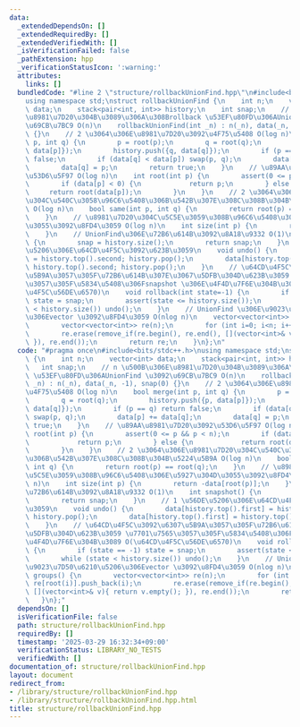 ```yaml
---
data:
  _extendedDependsOn: []
  _extendedRequiredBy: []
  _extendedVerifiedWith: []
  _isVerificationFailed: false
  _pathExtension: hpp
  _verificationStatusIcon: ':warning:'
  attributes:
    links: []
  bundledCode: "#line 2 \"structure/rollbackUnionFind.hpp\"\n#include<bits/stdc++.h>\n\
    using namespace std;\nstruct rollbackUnionFind {\n    int n;\n    vector<int>\
    \ data;\n    stack<pair<int, int>> history;\n    int snap;\n    // n \u500B\u306E\
    \u8981\u7D20\u304B\u3089\u306A\u308Brollback \u53EF\u80FD\u306AUnionFind \u3092\
    \u69CB\u7BC9 O(n)\n    rollbackUnionFind(int _n) : n(_n), data(_n, -1), snap(0)\
    \ {}\n    // 2 \u3064\u306E\u8981\u7D20\u3092\u4F75\u5408 O(log n)\n    bool merge(int\
    \ p, int q) {\n        p = root(p);\n        q = root(q);\n        history.push({p,\
    \ data[p]});\n        history.push({q, data[q]});\n        if (p == q) return\
    \ false;\n        if (data[q] < data[p]) swap(p, q);\n        data[p] += data[q];\n\
    \        data[q] = p;\n        return true;\n    }\n    // \u89AA\u8981\u7D20\u3092\
    \u53D6\u5F97 O(log n)\n    int root(int p) {\n        assert(0 <= p && p < n);\n\
    \        if (data[p] < 0) {\n            return p;\n        } else {\n       \
    \     return root(data[p]);\n        }\n    }\n    // 2 \u3064\u306E\u8981\u7D20\
    \u304C\u540C\u3058\u96C6\u5408\u306B\u542B\u307E\u308C\u308B\u304B\u5224\u5B9A\
    \ O(log n)\n    bool same(int p, int q) {\n        return root(p) == root(q);\n\
    \    }\n    // \u8981\u7D20\u304C\u5C5E\u3059\u308B\u96C6\u5408\u306E\u5927\u304D\
    \u3055\u3092\u8FD4\u3059 O(log n)\n    int size(int p) {\n        return -data[root(p)];\n\
    \    }\n    // UnionFind\u306E\u72B6\u614B\u3092\u8A18\u9332 O(1)\n    int snapshot()\
    \ {\n        snap = history.size();\n        return snap;\n    }\n    // 1 \u56DE\
    \u5206\u306E\u64CD\u4F5C\u3092\u623B\u3059\n    void undo() {\n        data[history.top().first]\
    \ = history.top().second; history.pop();\n        data[history.top().first] =\
    \ history.top().second; history.pop();\n    }\n    // \u64CD\u4F5C\u3092\u6307\
    \u5B9A\u3057\u305F\u72B6\u614B\u307E\u3067\u5DFB\u304D\u623B\u3059 \u7701\u7565\
    \u3057\u305F\u5834\u5408\u306Fsnapshot \u306E\u4F4D\u7F6E\u304B\u3089 O(\u64CD\
    \u4F5C\u56DE\u6570)\n    void rollback(int state=-1) {\n        if (state == -1)\
    \ state = snap;\n        assert(state <= history.size());\n        while (state\
    \ < history.size()) undo();\n    }\n    // UnionFind \u306E\u9023\u7D50\u6210\u5206\
    \u306Evector \u3092\u8FD4\u3059 O(nlog n)\n    vector<vector<int>> groups() {\n\
    \        vector<vector<int>> re(n);\n        for (int i=0; i<n; i++) re[root(i)].push_back(i);\n\
    \        re.erase(remove_if(re.begin(), re.end(), [](vector<int>& v){ return v.empty();\
    \ }), re.end());\n        return re;\n    }\n};\n"
  code: "#pragma once\n#include<bits/stdc++.h>\nusing namespace std;\nstruct rollbackUnionFind\
    \ {\n    int n;\n    vector<int> data;\n    stack<pair<int, int>> history;\n \
    \   int snap;\n    // n \u500B\u306E\u8981\u7D20\u304B\u3089\u306A\u308Brollback\
    \ \u53EF\u80FD\u306AUnionFind \u3092\u69CB\u7BC9 O(n)\n    rollbackUnionFind(int\
    \ _n) : n(_n), data(_n, -1), snap(0) {}\n    // 2 \u3064\u306E\u8981\u7D20\u3092\
    \u4F75\u5408 O(log n)\n    bool merge(int p, int q) {\n        p = root(p);\n\
    \        q = root(q);\n        history.push({p, data[p]});\n        history.push({q,\
    \ data[q]});\n        if (p == q) return false;\n        if (data[q] < data[p])\
    \ swap(p, q);\n        data[p] += data[q];\n        data[q] = p;\n        return\
    \ true;\n    }\n    // \u89AA\u8981\u7D20\u3092\u53D6\u5F97 O(log n)\n    int\
    \ root(int p) {\n        assert(0 <= p && p < n);\n        if (data[p] < 0) {\n\
    \            return p;\n        } else {\n            return root(data[p]);\n\
    \        }\n    }\n    // 2 \u3064\u306E\u8981\u7D20\u304C\u540C\u3058\u96C6\u5408\
    \u306B\u542B\u307E\u308C\u308B\u304B\u5224\u5B9A O(log n)\n    bool same(int p,\
    \ int q) {\n        return root(p) == root(q);\n    }\n    // \u8981\u7D20\u304C\
    \u5C5E\u3059\u308B\u96C6\u5408\u306E\u5927\u304D\u3055\u3092\u8FD4\u3059 O(log\
    \ n)\n    int size(int p) {\n        return -data[root(p)];\n    }\n    // UnionFind\u306E\
    \u72B6\u614B\u3092\u8A18\u9332 O(1)\n    int snapshot() {\n        snap = history.size();\n\
    \        return snap;\n    }\n    // 1 \u56DE\u5206\u306E\u64CD\u4F5C\u3092\u623B\
    \u3059\n    void undo() {\n        data[history.top().first] = history.top().second;\
    \ history.pop();\n        data[history.top().first] = history.top().second; history.pop();\n\
    \    }\n    // \u64CD\u4F5C\u3092\u6307\u5B9A\u3057\u305F\u72B6\u614B\u307E\u3067\
    \u5DFB\u304D\u623B\u3059 \u7701\u7565\u3057\u305F\u5834\u5408\u306Fsnapshot \u306E\
    \u4F4D\u7F6E\u304B\u3089 O(\u64CD\u4F5C\u56DE\u6570)\n    void rollback(int state=-1)\
    \ {\n        if (state == -1) state = snap;\n        assert(state <= history.size());\n\
    \        while (state < history.size()) undo();\n    }\n    // UnionFind \u306E\
    \u9023\u7D50\u6210\u5206\u306Evector \u3092\u8FD4\u3059 O(nlog n)\n    vector<vector<int>>\
    \ groups() {\n        vector<vector<int>> re(n);\n        for (int i=0; i<n; i++)\
    \ re[root(i)].push_back(i);\n        re.erase(remove_if(re.begin(), re.end(),\
    \ [](vector<int>& v){ return v.empty(); }), re.end());\n        return re;\n \
    \   }\n};"
  dependsOn: []
  isVerificationFile: false
  path: structure/rollbackUnionFind.hpp
  requiredBy: []
  timestamp: '2025-03-29 16:32:34+09:00'
  verificationStatus: LIBRARY_NO_TESTS
  verifiedWith: []
documentation_of: structure/rollbackUnionFind.hpp
layout: document
redirect_from:
- /library/structure/rollbackUnionFind.hpp
- /library/structure/rollbackUnionFind.hpp.html
title: structure/rollbackUnionFind.hpp
---
```

